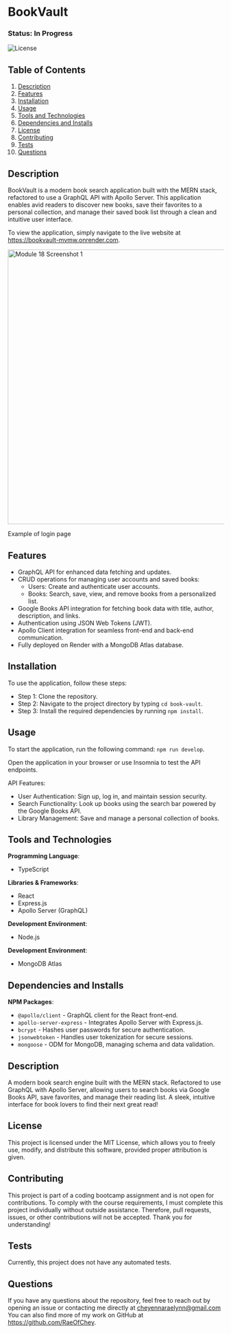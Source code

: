 # BookVault

### Status: In Progress

![License](https://img.shields.io/badge/license-MIT-brightgreen.svg)

## Table of Contents
1. [Description](#description)
2. [Features](#features)
3. [Installation](#installation)
4. [Usage](#usage)
5. [Tools and Technologies](#tools-and-technologies)
6. [Dependencies and Installs](#dependencies-and-installs)
7. [License](#license)
8. [Contributing](#contributing)
9. [Tests](#tests)
10. [Questions](#questions)

## Description
BookVault is a modern book search application built with the MERN stack, refactored to use a GraphQL API with Apollo Server. This application enables avid readers to discover new books, save their favorites to a personal collection, and manage their saved book list through a clean and intuitive user interface.

To view the application, simply navigate to the live website at https://bookvault-mvmw.onrender.com.

<img width="640" alt="Module 18 Screenshot 1" src="https://github.com/user-attachments/assets/b0f5d85a-e05f-423e-842a-0917c38a29dd">

Example of login page

## Features
- GraphQL API for enhanced data fetching and updates.
- CRUD operations for managing user accounts and saved books:
   - Users: Create and authenticate user accounts.
   - Books: Search, save, view, and remove books from a personalized list.
- Google Books API integration for fetching book data with title, author, description, and links.
- Authentication using JSON Web Tokens (JWT).
- Apollo Client integration for seamless front-end and back-end communication.
- Fully deployed on Render with a MongoDB Atlas database.

## Installation
To use the application, follow these steps:

- Step 1: Clone the repository.
- Step 2: Navigate to the project directory by typing `cd book-vault`.
- Step 3: Install the required dependencies by running `npm install`.

## Usage
To start the application, run the following command: `npm run develop`.

Open the application in your browser or use Insomnia to test the API endpoints.

API Features:
- User Authentication: Sign up, log in, and maintain session security.
- Search Functionality: Look up books using the search bar powered by the Google Books API.
- Library Management: Save and manage a personal collection of books.

## Tools and Technologies
**Programming Language**:
- TypeScript

**Libraries & Frameworks**:
- React
- Express.js
- Apollo Server (GraphQL)

**Development Environment**:
  - Node.js

**Development Environment**:
  - MongoDB Atlas

## Dependencies and Installs

**NPM Packages**:
- `@apollo/client` - GraphQL client for the React front-end.
- `apollo-server-express` - Integrates Apollo Server with Express.js.
- `bcrypt` - Hashes user passwords for secure authentication.
- `jsonwebtoken` - Handles user tokenization for secure sessions.
- `mongoose` - ODM for MongoDB, managing schema and data validation.
   
## Description
A modern book search engine built with the MERN stack. Refactored to use GraphQL with Apollo Server, allowing users to search books via Google Books API, save favorites, and manage their reading list. A sleek, intuitive interface for book lovers to find their next great read!

## License
This project is licensed under the MIT License, which allows you to freely use, modify, and distribute this software, provided proper attribution is given.

## Contributing
This project is part of a coding bootcamp assignment and is not open for contributions. To comply with the course requirements, I must complete this project individually without outside assistance. Therefore, pull requests, issues, or other contributions will not be accepted. Thank you for understanding!

## Tests
Currently, this project does not have any automated tests.

## Questions
If you have any questions about the repository, feel free to reach out by opening an issue or contacting me directly at cheyennaraelynn@gmail.com You can also find more of my work on GitHub at https://github.com/RaeOfChey.
